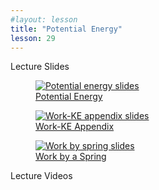 ```yaml
---
#layout: lesson
title: "Potential Energy"
lesson: 29
---
```


<div class="heading3"> Lecture Slides </div>

<div class="thumb_container">

  <a href="https://drive.google.com/file/d/1c9g2OeLmkNfaIMBLV88AkbxMOriBI5da/view" target="_blank">
    <figure class="thumblink">
      <img class="thumblink-img" src="{{site.baseurl}}/images/thumbs/L29.png" alt="Potential energy slides" >
      <figcaption class="thumblink-caption"> Potential Energy </figcaption>
    </figure>
  </a>

  <a href="https://drive.google.com/file/d/10-eyMu4mVCSByWbr0xECVqbgw3KAPR3y/view" target="_blank">
    <figure class="thumblink">
      <img class="thumblink-img" src="{{site.baseurl}}/images/thumbs/L29b.png" alt="Work-KE appendix slides" >
      <figcaption class="thumblink-caption"> Work-KE Appendix </figcaption>
    </figure>
  </a>

  <a href="https://drive.google.com/file/d/1iZ_qkos67mC4UHFtmpiHrrE6KHrIZnv-/view" target="_blank">
    <figure class="thumblink">
      <img class="thumblink-img" src="{{site.baseurl}}/images/thumbs/L29c.png" alt="Work by spring slides" >
      <figcaption class="thumblink-caption"> Work by a Spring </figcaption>
    </figure>
  </a>

</div>


<div class="heading3">
  Lecture Videos
</div>

